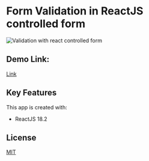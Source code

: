 # Form Validation in ReactJS controlled form

![Validation with react controlled form](https://user-images.githubusercontent.com/96319139/211074111-5b3352db-4079-40d6-b074-42264db5e5b2.png)


## Demo Link: 

[Link](https://validation-with-react-controlled-form.netlify.app/)

## Key Features

This app is created with:
* ReactJS 18.2

## License

[MIT](https://choosealicense.com/licenses/mit/)

